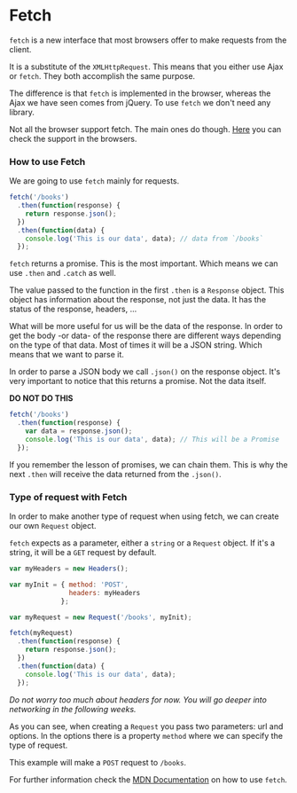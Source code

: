 # Fetch

`fetch` is a new interface that most browsers offer to make requests from the client.

It is a substitute of the `XMLHttpRequest`. This means that you either use Ajax or `fetch`. They both accomplish the same purpose.

The difference is that `fetch` is implemented in the browser, whereas the Ajax we have seen comes from jQuery. To use `fetch` we don't need any library.

Not all the browser support fetch. The main ones do though. [Here](http://caniuse.com/#search=fetch) you can check the support in the browsers.

### How to use Fetch

We are going to use `fetch` mainly for requests.

```Javascript
fetch('/books')
  .then(function(response) {
    return response.json();
  })
  .then(function(data) {
    console.log('This is our data', data); // data from `/books`
  });
```

`fetch` returns a promise. This is the most important. Which means we can use `.then` and `.catch` as well.

The value passed to the function in the  first `.then` is a `Response` object. This object has information about the response, not just the data. It has the status of the response, headers, ...

What will be more useful for us will be the data of the response. In order to get the body -or data- of the response there are different ways depending on the type of that data. Most of times it will be a JSON string. Which means that we want to parse it.

In order to parse a JSON body we call `.json()` on the response object. It's very important to notice that this returns a promise. Not the data itself.

**DO NOT DO THIS**

```Javascript
fetch('/books')
  .then(function(response) {
    var data = response.json();
    console.log('This is our data', data); // This will be a Promise
  });
```

If you remember the lesson of promises, we can chain them. This is why the next `.then` will receive the data returned from the `.json()`.

### Type of request with Fetch

In order to make another type of request when using fetch, we can create our own `Request` object.

`fetch` expects as a parameter, either a `string` or a `Request` object. If it's a string, it will be a `GET` request by default.

```Javascript
var myHeaders = new Headers();

var myInit = { method: 'POST',
               headers: myHeaders
             };

var myRequest = new Request('/books', myInit);

fetch(myRequest)
  .then(function(response) {
    return response.json();
  })
  .then(function(data) {
    console.log('This is our data', data);
  });
```

*Do not worry too much about headers for now. You will go deeper into networking in the following weeks.*

As you can see, when creating a `Request` you pass two parameters: url and options. In the options there is a property `method` where we can specify the type of request.

This example will make a `POST` request to `/books`.

For further information check the [MDN Documentation](https://developer.mozilla.org/en-US/docs/Web/API/Fetch_API/Using_Fetch) on how to use `fetch`.
